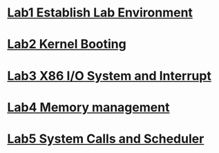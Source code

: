 # [Lab1 Establish Lab Environment](lab1/)
# [Lab2 Kernel Booting](lab2/)
# [Lab3 X86 I/O System and Interrupt](lab3/)
# [Lab4 Memory management](lab4/)
# [Lab5 System Calls and Scheduler](lab5/)
